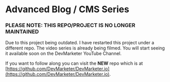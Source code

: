 # Advanced Blog / CMS Series

### PLEASE NOTE:  THIS REPO/PROJECT IS NO LONGER MAINTAINED

Due to this project being outdated. I have restarted this project under a different repo.  The video series is already being filmed.  You will start seeing it available soon on the DevMarketer YouTube Channel.

If you want to follow along you can visit the **NEW** repo which is at [https://github.com/DevMarketer/DevMarketer.io](https://github.com/DevMarketer/DevMarketer.io).
